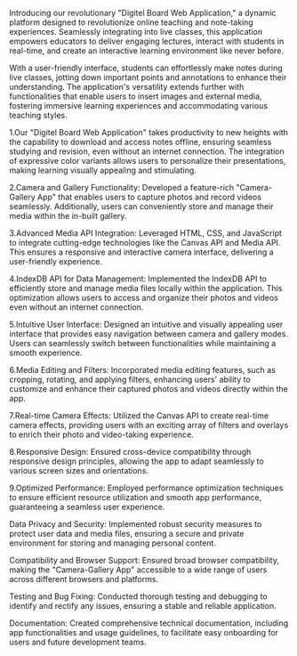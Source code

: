 Introducing our revolutionary "Digitel Board Web Application," a dynamic platform designed to revolutionize online teaching and note-taking experiences. Seamlessly integrating into live classes, this application empowers educators to deliver engaging lectures, interact with students in real-time, and create an interactive learning environment like never before.

With a user-friendly interface, students can effortlessly make notes during live classes, jotting down important points and annotations to enhance their understanding. The application's versatility extends further with functionalities that enable users to insert images and external media, fostering immersive learning experiences and accommodating various teaching styles.

1.Our "Digitel Board Web Application" takes productivity to new heights with the capability to download and access notes offline, ensuring seamless studying and revision, even without an internet connection. The integration of expressive color variants allows users to personalize their presentations, making learning visually appealing and stimulating.

2.Camera and Gallery Functionality: Developed a feature-rich "Camera-Gallery App" that enables users to capture photos and record videos seamlessly. Additionally, users can conveniently store and manage their media within the in-built gallery.

3.Advanced Media API Integration: Leveraged HTML, CSS, and JavaScript to integrate cutting-edge technologies like the Canvas API and Media API. This ensures a responsive and interactive camera interface, delivering a user-friendly experience.

4.IndexDB API for Data Management: Implemented the IndexDB API to efficiently store and manage media files locally within the application. This optimization allows users to access and organize their photos and videos even without an internet connection.

5.Intuitive User Interface: Designed an intuitive and visually appealing user interface that provides easy navigation between camera and gallery modes. Users can seamlessly switch between functionalities while maintaining a smooth experience.

6.Media Editing and Filters: Incorporated media editing features, such as cropping, rotating, and applying filters, enhancing users' ability to customize and enhance their captured photos and videos directly within the app.

7.Real-time Camera Effects: Utilized the Canvas API to create real-time camera effects, providing users with an exciting array of filters and overlays to enrich their photo and video-taking experience.

8.Responsive Design: Ensured cross-device compatibility through responsive design principles, allowing the app to adapt seamlessly to various screen sizes and orientations.

9.Optimized Performance: Employed performance optimization techniques to ensure efficient resource utilization and smooth app performance, guaranteeing a seamless user experience.

Data Privacy and Security: Implemented robust security measures to protect user data and media files, ensuring a secure and private environment for storing and managing personal content.

Compatibility and Browser Support: Ensured broad browser compatibility, making the "Camera-Gallery App" accessible to a wide range of users across different browsers and platforms.

Testing and Bug Fixing: Conducted thorough testing and debugging to identify and rectify any issues, ensuring a stable and reliable application.

Documentation: Created comprehensive technical documentation, including app functionalities and usage guidelines, to facilitate easy onboarding for users and future development teams.
